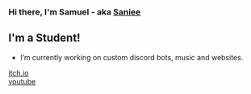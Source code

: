 ### Hi there, I'm Samuel - aka [Saniee][website]

## I'm a Student!

- I’m currently working on custom discord bots, music and websites.

[itch.io][itch]
<br>
[youtube][yt]

[website]: https://saniee.xyz/
[itch]: https://saniee.itch.io/
[yt]: https://www.youtube.com/channel/UCt4ckjAp0DfIiusOBV9GtVw
